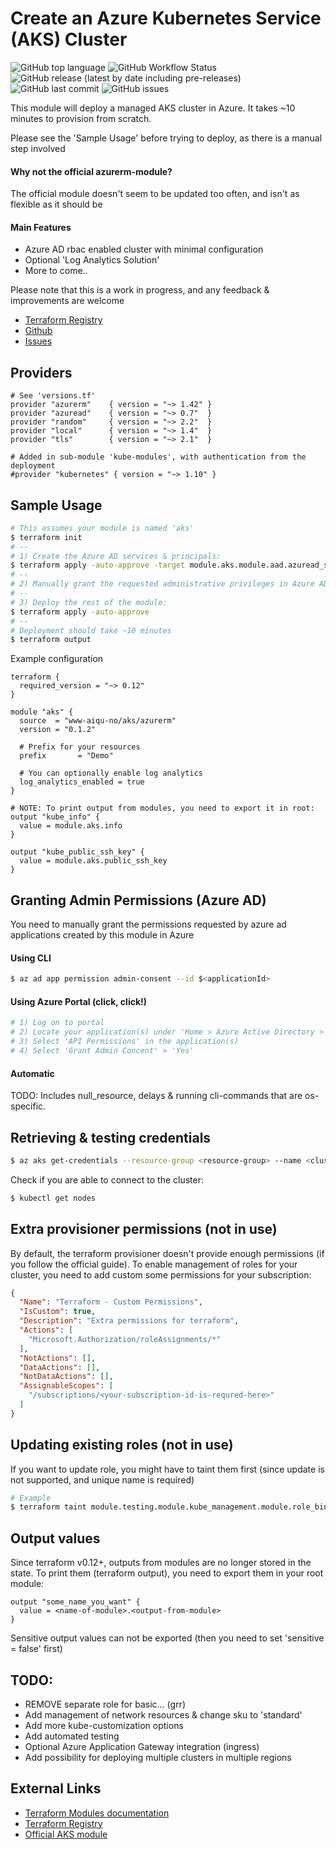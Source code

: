 # Create an Azure Kubernetes Service (AKS) Cluster
![GitHub top language](https://img.shields.io/github/languages/top/www-aiqu-no/terraform-azurerm-aks)
![GitHub Workflow Status](https://img.shields.io/github/workflow/status/www-aiqu-no/terraform-azurerm-aks/terraform-validate)
![GitHub release (latest by date including pre-releases)](https://img.shields.io/github/v/release/www-aiqu-no/terraform-azurerm-aks?include_prereleases)
![GitHub last commit](https://img.shields.io/github/last-commit/www-aiqu-no/terraform-azurerm-aks)
![GitHub issues](https://img.shields.io/github/issues/www-aiqu-no/terraform-azurerm-aks)

This module will deploy a managed AKS cluster in Azure.
It takes ~10 minutes to provision from scratch.

Please see the 'Sample Usage' before trying to deploy, as there is a manual step involved

#### Why not the official azurerm-module?
The official module doesn't seem to be updated too often, and isn't as flexible as it should be

#### Main Features
- Azure AD rbac enabled cluster with minimal configuration
- Optional 'Log Analytics Solution'
- More to come..

Please note that this is a work in progress, and any feedback & improvements are welcome

- [Terraform Registry](https://registry.terraform.io/modules/www-aiqu-no/aks/azurerm)
- [Github](https://github.com/www-aiqu-no/terraform-azurerm-aks)
- [Issues](https://github.com/www-aiqu-no/terraform-azurerm-aks/issues)

## Providers
```hcl
# See 'versions.tf'
provider "azurerm"    { version = "~> 1.42" }
provider "azuread"    { version = "~> 0.7"  }
provider "random"     { version = "~> 2.2"  }
provider "local"      { version = "~> 1.4"  }
provider "tls"        { version = "~> 2.1"  }

# Added in sub-module 'kube-modules', with authentication from the deployment
#provider "kubernetes" { version = "~> 1.10" }
```

## Sample Usage
```bash
# This assumes your module is named 'aks'
$ terraform init
# --
# 1) Create the Azure AD services & principals:
$ terraform apply -auto-approve -target module.aks.module.aad.azuread_service_principal.server -target module.aks.module.aad.azuread_service_principal.client
# --
# 2) Manually grant the requested administrative privileges in Azure AD for the new principals in the new applications (see further below)
# --
# 3) Deploy the rest of the module:
$ terraform apply -auto-approve
# --
# Deployment should take ~10 minutes
$ terraform output
```

Example configuration
```hcl
terraform {
  required_version = "~> 0.12"
}

module "aks" {
  source  = "www-aiqu-no/aks/azurerm"
  version = "0.1.2"

  # Prefix for your resources
  prefix       = "Demo"

  # You can optionally enable log analytics
  log_analytics_enabled = true
}

# NOTE: To print output from modules, you need to export it in root:
output "kube_info" {
  value = module.aks.info
}

output "kube_public_ssh_key" {
  value = module.aks.public_ssh_key
}
```

## <a name="grant"></a>Granting Admin Permissions (Azure AD)
You need to manually grant the permissions requested by azure ad
applications created by this module in Azure

#### Using CLI
```bash
$ az ad app permission admin-consent --id $<applicationId>
```

#### Using Azure Portal (click, click!)
```bash
# 1) Log on to portal
# 2) Locate your application(s) under 'Home > Azure Active Directory > App Registrations' (See under All Applications)
# 3) Select 'API Permissions' in the application(s)
# 4) Select 'Grant Admin Concent' > 'Yes'
```

#### Automatic
TODO: Includes null_resource, delays & running cli-commands that are os-specific.

## Retrieving & testing credentials
```bash
$ az aks get-credentials --resource-group <resource-group> --name <cluster-name> --admin
```

Check if you are able to connect to the cluster:
```bash
$ kubectl get nodes
```

## <a name="role_perm"></a>Extra provisioner permissions (not in use)
By default, the terraform provisioner doesn't provide enough permissions (if you follow the official guide). To enable management of roles for your cluster, you need to add custom some permissions for your subscription:
```json
{
  "Name": "Terraform - Custom Permissions",
  "IsCustom": true,
  "Description": "Extra permissions for terraform",
  "Actions": [
    "Microsoft.Authorization/roleAssignments/*"
  ],
  "NotActions": [],
  "DataActions": [],
  "NotDataActions": [],
  "AssignableScopes": [
    "/subscriptions/<your-subscription-id-is-requred-here>"
  ]
}
```

## Updating existing roles (not in use)
If you want to update role, you might have to taint them first (since update is not supported, and unique name is required)
```bash
# Example
$ terraform taint module.testing.module.kube_management.module.role_bindings.kubernetes_cluster_role_binding.<name-of-role-resource>[0]
```

## Output values
Since terraform v0.12+, outputs from modules are no longer stored in the state.
To print them (terraform output), you need to export them in your root module:
```hcl
output "some_name_you_want" {
  value = <name-of-module>.<output-from-module>
}
```
Sensitive output values can not be exported (then you need to set
'sensitive = false' first)

## TODO:
- REMOVE separate role for basic... (grr)
- Add management of network resources & change sku to 'standard'
- Add more kube-customization options
- Add automated testing
- Optional Azure Application Gateway integration (ingress)
- Add possibility for deploying multiple clusters in multiple regions

## External Links
- [Terraform Modules documentation](https://www.terraform.io/docs/modules/index.html)
- [Terraform Registry](https://registry.terraform.io)
- [Official AKS module](https://registry.terraform.io/modules/Azure/aks/azurerm/2.0.0)
